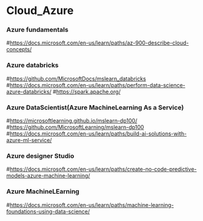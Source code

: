 # Cloud_Azure

### Azure fundamentals

#https://docs.microsoft.com/en-us/learn/paths/az-900-describe-cloud-concepts/

### Azure databricks

#https://github.com/MicrosoftDocs/mslearn_databricks
#https://docs.microsoft.com/en-us/learn/paths/perform-data-science-azure-databricks/
#https://spark.apache.org/ 

### Azure DataScientist(Azure MachineLearning As a Service)

#https://microsoftlearning.github.io/mslearn-dp100/ 
#https://github.com/MicrosoftLearning/mslearn-dp100 
#https://docs.microsoft.com/en-us/learn/paths/build-ai-solutions-with-azure-ml-service/

### Azure designer Studio
#https://docs.microsoft.com/en-us/learn/paths/create-no-code-predictive-models-azure-machine-learning/

### Azure MachineLEarning
#https://docs.microsoft.com/en-us/learn/paths/machine-learning-foundations-using-data-science/

